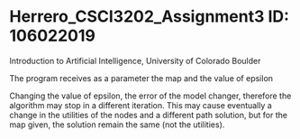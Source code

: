 # Herrero_CSCI3202_Assignment3  ID: 106022019
Introduction to Artificial Intelligence, University of Colorado Boulder


The program receives as a parameter the map and the value of epsilon

Changing the value of epsilon, the error of the model changer, therefore  the algorithm may stop in a different iteration. 
This may cause eventually a change in the utilities of the nodes and a different path solution, but for the map given, the solution 
remain the same (not the utilities).